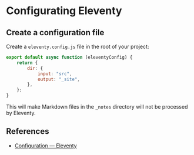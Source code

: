 # Configurating Eleventy

## Create a configuration file

Create a `eleventy.config.js` file in the root of your project:

```js
export default async function (eleventyConfig) {
	return {
		dir: {
			input: "src",
			output: "_site",
		},
	};
}
```

This will make Markdown files in the `_notes` directory will not be processed by Eleventy.

## References

- [Configuration — Eleventy](https://www.11ty.dev/docs/config/)
